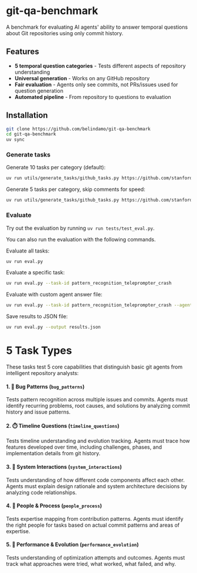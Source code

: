 # git-qa-benchmark

A benchmark for evaluating AI agents' ability to answer temporal questions about Git repositories using only commit history.

## Features

- **5 temporal question categories** - Tests different aspects of repository understanding
- **Universal generation** - Works on any GitHub repository
- **Fair evaluation** - Agents only see commits, not PRs/issues used for question generation
- **Automated pipeline** - From repository to questions to evaluation

## Installation

```bash
git clone https://github.com/belindamo/git-qa-benchmark
cd git-qa-benchmark
uv sync
```

### Generate tasks

Generate 10 tasks per category (default):
```bash
uv run utils/generate_tasks/github_tasks.py https://github.com/stanfordnlp/dspy
```
  
Generate 5 tasks per category, skip comments for speed:
```bash
uv run utils/generate_tasks/github_tasks.py https://github.com/stanfordnlp/dspy --num-tasks 5 --skip-comments
```

### Evaluate

Try out the evaluation by running `uv run tests/test_eval.py`.

You can also run the evaluation with the following commands.

Evaluate all tasks:
```bash
uv run eval.py
```

Evaluate a specific task:
```bash
uv run eval.py --task-id pattern_recognition_teleprompter_crash
```

Evaluate with custom agent answer file:
```bash
uv run eval.py --task-id pattern_recognition_teleprompter_crash --agent-answer ./my_agent_answer.txt
```

Save results to JSON file:
```bash
uv run eval.py --output results.json
```

# 5 Task Types

These tasks test 5 core capabilities that distinguish basic git agents from intelligent repository analysts:

#### 1. 🐛 Bug Patterns (`bug_patterns`)
Tests pattern recognition across multiple issues and commits. Agents must identify recurring problems, root causes, and solutions by analyzing commit history and issue patterns.

#### 2. ⏱️ Timeline Questions (`timeline_questions`) 
Tests timeline understanding and evolution tracking. Agents must trace how features developed over time, including challenges, phases, and implementation details from git history.

#### 3. 🔧 System Interactions (`system_interactions`)
Tests understanding of how different code components affect each other. Agents must explain design rationale and system architecture decisions by analyzing code relationships.

#### 4. 👥 People & Process (`people_process`)
Tests expertise mapping from contribution patterns. Agents must identify the right people for tasks based on actual commit patterns and areas of expertise.

#### 5. 🚀 Performance & Evolution (`performance_evolution`)
Tests understanding of optimization attempts and outcomes. Agents must track what approaches were tried, what worked, what failed, and why.

